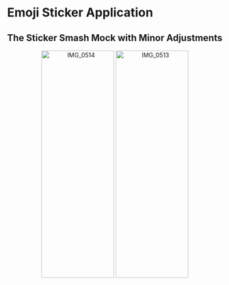 # Emoji Sticker Application 
## The Sticker Smash Mock with Minor Adjustments

<div align="center">
  <img width="170" height="532" alt="IMG_0514" src="https://github.com/user-attachments/assets/ed8ec382-0bbb-4f35-953e-9404686a0dd8" />
  <img width="170" height="532" alt="IMG_0513" src="https://github.com/user-attachments/assets/5ffa157f-37eb-4bd6-8f75-c999dbdde7ce" />
</div>
